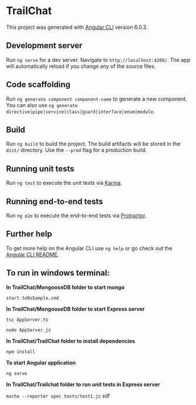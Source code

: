 # TrailChat

This project was generated with [Angular CLI](https://github.com/angular/angular-cli) version 6.0.3.

## Development server

Run `ng serve` for a dev server. Navigate to `http://localhost:4200/`. The app will automatically reload if you change any of the source files.

## Code scaffolding

Run `ng generate component component-name` to generate a new component. You can also use `ng generate directive|pipe|service|class|guard|interface|enum|module`.

## Build

Run `ng build` to build the project. The build artifacts will be stored in the `dist/` directory. Use the `--prod` flag for a production build.

## Running unit tests

Run `ng test` to execute the unit tests via [Karma](https://karma-runner.github.io).

## Running end-to-end tests

Run `ng e2e` to execute the end-to-end tests via [Protractor](http://www.protractortest.org/).

## Further help

To get more help on the Angular CLI use `ng help` or go check out the [Angular CLI README](https://github.com/angular/angular-cli/blob/master/README.md).


## To run in windows terminal:
**In TrailChat/MongooseDB folder to start mongo**

`start.toDoSample.cmd`

**In TrailChat/MongooseDB folder to start Express server**

`tsc AppServer.ts`

`node AppServer.js`


**In TrailChat/TrailChat folder to install dependencies**

`npm install`

**To start Angular application**

`ng serve`


**In TrailChat/Trailchat folder to run unit tests in Express server**

`mocha --reporter spec tests/test1.js`
sdf
